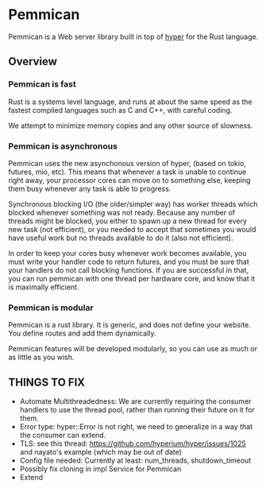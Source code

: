 # Pemmican

Pemmican is a Web server library built in top of [hyper](https://hyper.rs) for
the Rust language.

## Overview

### Pemmican is fast

Rust is a systems level language, and runs at about the same speed as the
fastest compiled languages such as C and C++, with careful coding.

We attempt to minimize memory copies and any other source of slowness.

### Pemmican is asynchronous

Pemmican uses the new asynchonous version of hyper, (based on tokio, futures,
mio, etc). This means that whenever a task is unable to continue right away,
your processor cores can move on to something else, keeping them busy whenever
any task is able to progress.

Synchronous blocking I/O (the older/simpler way) has worker threads which
blocked whenever something was not ready.  Because any number of threads might
be blocked, you either to spawn up a new thread for every new task (not
efficient), or you needed to accept that sometimes you would have useful work
but no threads available to do it (also not efficient).

In order to keep your cores busy whenever work becomes available, you must
write your handler code to return futures, and you must be sure that your
handlers do not call blocking functions.  If you are successful in that,
you can run pemmican with one thread per hardware core, and know that it is
maximally efficient.

### Pemmican is modular

Pemmican is a rust library. It is generic, and does not define your website.
You define routes and add them dynamically.

Pemmican features will be developed modularly, so you can use as much or as
little as you wish.

## THINGS TO FIX

* Automate Multithreadedness:  We are currently requiring the consumer
  handlers to use the thread pool, rather than running their future on it
  for them.
* Error type: hyper::Error is not right, we need to generalize in a way that
  the consumer can extend.
* TLS: see this thread: https://github.com/hyperium/hyper/issues/1025
  and nayato's example (which may be out of date)
* Config file needed:  Currently at least: num_threads, shutdown_timeout
* Possibly fix cloning in impl Service for Pemmican
* Extend

